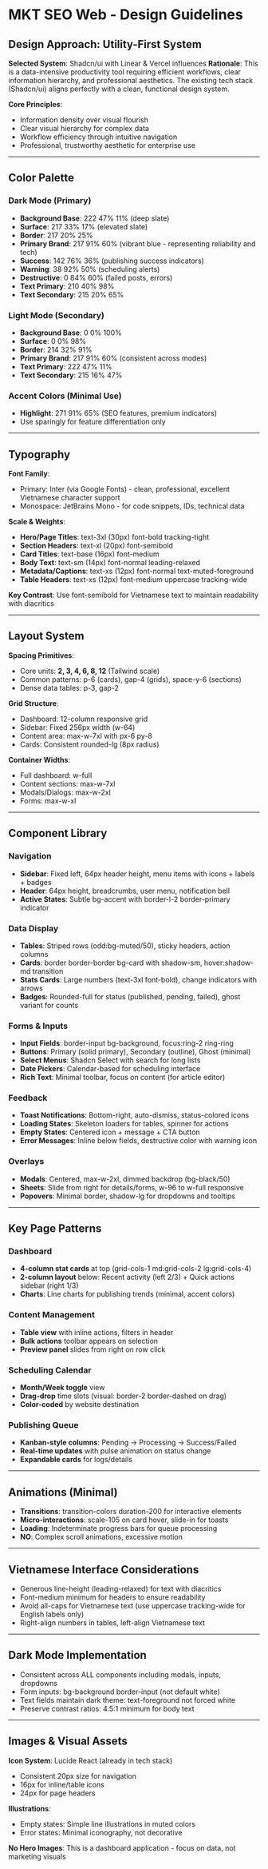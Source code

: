 # MKT SEO Web - Design Guidelines

## Design Approach: Utility-First System

**Selected System**: Shadcn/ui with Linear & Vercel influences
**Rationale**: This is a data-intensive productivity tool requiring efficient workflows, clear information hierarchy, and professional aesthetics. The existing tech stack (Shadcn/ui) aligns perfectly with a clean, functional design system.

**Core Principles**:
- Information density over visual flourish
- Clear visual hierarchy for complex data
- Workflow efficiency through intuitive navigation
- Professional, trustworthy aesthetic for enterprise use

---

## Color Palette

### Dark Mode (Primary)
- **Background Base**: 222 47% 11% (deep slate)
- **Surface**: 217 33% 17% (elevated slate)
- **Border**: 217 20% 25%
- **Primary Brand**: 217 91% 60% (vibrant blue - representing reliability and tech)
- **Success**: 142 76% 36% (publishing success indicators)
- **Warning**: 38 92% 50% (scheduling alerts)
- **Destructive**: 0 84% 60% (failed posts, errors)
- **Text Primary**: 210 40% 98%
- **Text Secondary**: 215 20% 65%

### Light Mode (Secondary)
- **Background Base**: 0 0% 100%
- **Surface**: 0 0% 98%
- **Border**: 214 32% 91%
- **Primary Brand**: 217 91% 60% (consistent across modes)
- **Text Primary**: 222 47% 11%
- **Text Secondary**: 215 16% 47%

### Accent Colors (Minimal Use)
- **Highlight**: 271 91% 65% (SEO features, premium indicators)
- Use sparingly for feature differentiation only

---

## Typography

**Font Family**: 
- Primary: Inter (via Google Fonts) - clean, professional, excellent Vietnamese character support
- Monospace: JetBrains Mono - for code snippets, IDs, technical data

**Scale & Weights**:
- **Hero/Page Titles**: text-3xl (30px) font-bold tracking-tight
- **Section Headers**: text-xl (20px) font-semibold
- **Card Titles**: text-base (16px) font-medium
- **Body Text**: text-sm (14px) font-normal leading-relaxed
- **Metadata/Captions**: text-xs (12px) font-normal text-muted-foreground
- **Table Headers**: text-xs (12px) font-medium uppercase tracking-wide

**Key Contrast**: Use font-semibold for Vietnamese text to maintain readability with diacritics

---

## Layout System

**Spacing Primitives**: 
- Core units: **2, 3, 4, 6, 8, 12** (Tailwind scale)
- Common patterns: p-6 (cards), gap-4 (grids), space-y-6 (sections)
- Dense data tables: p-3, gap-2

**Grid Structure**:
- Dashboard: 12-column responsive grid
- Sidebar: Fixed 256px width (w-64)
- Content area: max-w-7xl with px-6 py-8
- Cards: Consistent rounded-lg (8px radius)

**Container Widths**:
- Full dashboard: w-full
- Content sections: max-w-7xl
- Modals/Dialogs: max-w-2xl
- Forms: max-w-xl

---

## Component Library

### Navigation
- **Sidebar**: Fixed left, 64px header height, menu items with icons + labels + badges
- **Header**: 64px height, breadcrumbs, user menu, notification bell
- **Active States**: Subtle bg-accent with border-l-2 border-primary indicator

### Data Display
- **Tables**: Striped rows (odd:bg-muted/50), sticky headers, action columns
- **Cards**: border border-border bg-card with shadow-sm, hover:shadow-md transition
- **Stats Cards**: Large numbers (text-3xl font-bold), change indicators with arrows
- **Badges**: Rounded-full for status (published, pending, failed), ghost variant for counts

### Forms & Inputs
- **Input Fields**: border-input bg-background, focus:ring-2 ring-ring
- **Buttons**: Primary (solid primary), Secondary (outline), Ghost (minimal)
- **Select Menus**: Shadcn Select with search for long lists
- **Date Pickers**: Calendar-based for scheduling interface
- **Rich Text**: Minimal toolbar, focus on content (for article editor)

### Feedback
- **Toast Notifications**: Bottom-right, auto-dismiss, status-colored icons
- **Loading States**: Skeleton loaders for tables, spinner for actions
- **Empty States**: Centered icon + message + CTA button
- **Error Messages**: Inline below fields, destructive color with warning icon

### Overlays
- **Modals**: Centered, max-w-2xl, dimmed backdrop (bg-black/50)
- **Sheets**: Slide from right for details/forms, w-96 to w-full responsive
- **Popovers**: Minimal border, shadow-lg for dropdowns and tooltips

---

## Key Page Patterns

### Dashboard
- **4-column stat cards** at top (grid-cols-1 md:grid-cols-2 lg:grid-cols-4)
- **2-column layout** below: Recent activity (left 2/3) + Quick actions sidebar (right 1/3)
- **Charts**: Line charts for publishing trends (minimal, accent colors)

### Content Management
- **Table view** with inline actions, filters in header
- **Bulk actions** toolbar appears on selection
- **Preview panel** slides from right on row click

### Scheduling Calendar
- **Month/Week toggle** view
- **Drag-drop** time slots (visual: border-2 border-dashed on drag)
- **Color-coded** by website destination

### Publishing Queue
- **Kanban-style columns**: Pending → Processing → Success/Failed
- **Real-time updates** with pulse animation on status change
- **Expandable cards** for logs/details

---

## Animations (Minimal)

- **Transitions**: transition-colors duration-200 for interactive elements
- **Micro-interactions**: scale-105 on card hover, slide-in for toasts
- **Loading**: Indeterminate progress bars for queue processing
- **NO**: Complex scroll animations, excessive motion

---

## Vietnamese Interface Considerations

- Generous line-height (leading-relaxed) for text with diacritics
- Font-medium minimum for headers to ensure readability
- Avoid all-caps for Vietnamese text (use uppercase tracking-wide for English labels only)
- Right-align numbers in tables, left-align Vietnamese text

---

## Dark Mode Implementation

- Consistent across ALL components including modals, inputs, dropdowns
- Form inputs: bg-background border-input (not default white)
- Text fields maintain dark theme: text-foreground not forced white
- Preserve contrast ratios: 4.5:1 minimum for body text

---

## Images & Visual Assets

**Icon System**: Lucide React (already in tech stack)
- Consistent 20px size for navigation
- 16px for inline/table icons
- 24px for page headers

**Illustrations**: 
- Empty states: Simple line illustrations in muted colors
- Error states: Minimal iconography, not decorative

**No Hero Images**: This is a dashboard application - focus on data, not marketing visuals